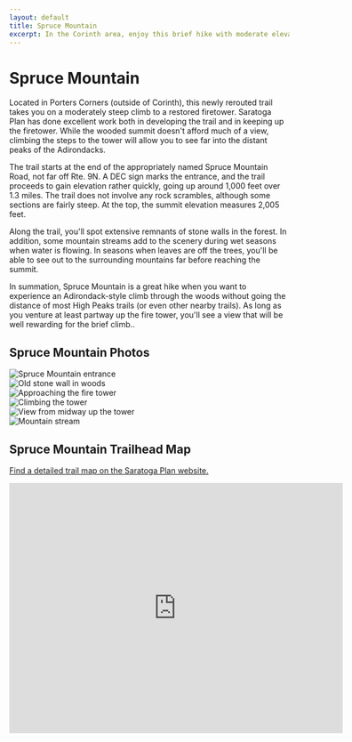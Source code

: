 ```yaml
---
layout: default
title: Spruce Mountain 
excerpt: In the Corinth area, enjoy this brief hike with moderate elevation gain to a wooded summit with a restored firetower.
---
```


<h1>Spruce Mountain</h1>

<p>
	Located in Porters Corners (outside of Corinth), this newly rerouted trail takes you on a moderately steep climb to a restored firetower. Saratoga Plan has done excellent work both in developing the trail and in keeping up the firetower. While the wooded summit doesn't afford much of a view, climbing the steps to the tower will allow you to see far into the distant peaks of the Adirondacks. 
</p>

<p>The trail starts at the end of the appropriately named Spruce Mountain Road, not far off Rte. 9N. A DEC sign marks the entrance, and the trail proceeds to gain elevation rather quickly, going up around 1,000 feet over 1.3 miles. The trail does not involve any rock scrambles, although some sections are fairly steep. At the top, the summit elevation measures 2,005 feet.</p>

<p>Along the trail, you'll spot extensive remnants of stone walls in the forest. In addition, some mountain streams add to the scenery during wet seasons when water is flowing. In seasons when leaves are off the trees, you'll be able to see out to the surrounding mountains far before reaching the summit.</p>

<p>In summation, Spruce Mountain is a great hike when you want to experience an Adirondack-style climb through the woods without going the distance of most High Peaks trails (or even other nearby trails). As long as you venture at least partway up the fire tower, you'll see a view that will be well rewarding for the brief climb.. 

<h2>Spruce Mountain Photos</h2>

<div class="fotorama" data-nav="thumbs" data-width="100%"
                     data-ratio="800/600"
                     data-min-width="100%"
                     data-max-width="1000"
                     data-min-height="300"
                     data-max-height="100%" >
<img src="/img/spruce-mountain/spruce-mountain-entrance.jpg" alt="Spruce Mountain entrance"><br />
<img src="/img/spruce-mountain/stone-wall.jpg" alt="Old stone wall in woods"><br />
<img src="/img/spruce-mountain/fire-tower.jpg" alt="Approaching the fire tower"><br />
<img src="/img/spruce-mountain/climbing-tower.jpg" alt="Climbing the tower"><br />
<img src="/img/spruce-mountain/view-from-tower.jpg" alt="View from midway up the tower"><br />
<img src="/img/spruce-mountain/mountain-stream.jpg" alt="Mountain stream"><br />

</div>

<h2 id="trailmap">Spruce Mountain Trailhead Map</h2>

<p>
	<a href="https://www.saratogaplan.org/explore/public-preserves-trails/spruce-mountain/" target="_blank">
		Find a detailed trail map on the Saratoga Plan website.
	</a>
</p>

<div class="google-maps">
<iframe src="https://www.google.com/maps/embed?pb=!1m18!1m12!1m3!1d14007.328541578045!2d-73.89789069076498!3d43.202202834149816!2m3!1f0!2f0!3f0!3m2!1i1024!2i768!4f13.1!3m3!1m2!1s0x89de4bb14e631d1b%3A0xecf34534e28e6d9d!2sSpruce+Mountain+Fire+Tower+Trailhead!5e0!3m2!1sen!2sus!4v1526865423095" width="600" height="450" frameborder="0" style="border:0" allowfullscreen></iframe></div>